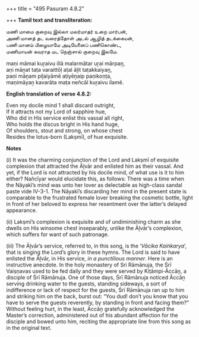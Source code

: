 +++
title = "495 Pasuram 4.8.2"

+++
**Tamil text and transliteration:**

மணி மாமை குறைவு இல்லா மலர்மாதர் உறை மார்பன்,  
அணி மானத் தட வரைத்தோள் அடல் ஆழித் தடக்கையன்,  
பணி மானம் பிழையாமே அடியேனைப் பணிகொண்ட,  
மணிமாயன் கவராத மட நெஞ்சால் குறைவு இலமே.

maṇi māmai kuṟaivu illā malarmātar uṟai mārpaṉ,  
aṇi māṉat taṭa varaittōḷ aṭal āḻit taṭakkaiyaṉ,  
paṇi māṉam piḻaiyāmē aṭiyēṉaip paṇikoṇṭa,  
maṇimāyaṉ kavarāta maṭa neñcāl kuṟaivu ilamē.

**English translation of verse 4.8.2:**

Even my docile mind 1 shall discard outright,  
If it attracts not my Lord of sapphire hue,  
Who did in His service enlist this vassal all right,  
Who holds the discus bright in His hand huge,  
Of shoulders, stout and strong, on whose chest  
Resides the lotus-born (Lakṣmī), of hue exquisite.

**Notes**

\(i\) It was the charming conjunction of the Lord and Lakṣmī of exquisite complexion that attracted the Āḻvār and enlisted him as their vassal. And yet, if the Lord is not attracted by his docile mind, of what use is it to him either? Nañcīyar would elucidate this, as follows: There was a time when the Nāyakī’s mind was unto her lover as delectable as high-class sandal paste vide IV-3-1. The Nāyakī’s discarding her mind in the present state is comparable to the frustrated female lover breaking the cosmetic bottle, light in front of her beloved to express her resentment over the latter’s delayed appearance.

\(ii\) Lakṣmī’s complexion is exquisite and of undiminishing charm as she dwells on His winsome chest inseparably, unlike the Āḻvār’s complexion, which suffers for want of such patronage.

\(iii\) The Āḻvār’s service, referred to, in this song, is the ‘*Vācika Kaiṅkarya*’, that is singing the Lord’s glory in these hymns. The Lord is said to have enlisted the Āḻvār, in His service, *in a punctilious manner*. Here is an instructive anecdote. In the holy monastery of Sri Rāmānuja, the Śrī Vaiṣṇavas used to be fed daily and they were served by Kiṭāmpi-Āccāṉ, a disciple of Śrī Rāmānuja. One of those days, Śrī Rāmānuja noticed Āccāṉ serving drinking water to the guests, standing sideways, a sort of indifference or lack of respect for the guests, Śrī Rāmānuja ran up to him and striking him on the back, burst out: “You dud! don’t you know that you have to serve the guests reverently, by standing in front and facing them?” Without feeling hurt, in the least, Āccāṉ gratefully acknowledged the Master’s correction, administered out of his abundant affection for the disciple and bowed unto him, reciting the appropriate line from this song as in the original text.


